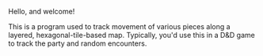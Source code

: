 Hello, and welcome!

This is a program used to track movement of various pieces along a layered, hexagonal-tile-based map. Typically, you'd use this in a D&D game to track the party and random encounters.